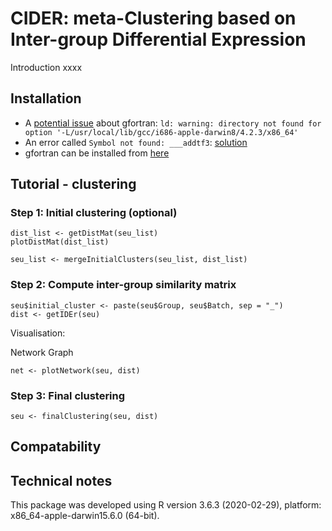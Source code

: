 # CIDER: meta-Clustering based on Inter-group Differential Expression

Introduction xxxx

## Installation


* A [potential issue](https://thecoatlessprofessor.com/programming/cpp/rcpp-rcpparmadillo-and-os-x-mavericks-lgfortran-and-lquadmath-error/) about gfortran: `ld: warning: directory not found for option '-L/usr/local/lib/gcc/i686-apple-darwin8/4.2.3/x86_64'`
* An error called `Symbol not found: ___addtf3`: [solution](https://thecoatlessprofessor.com/programming/cpp/r-compiler-tools-for-rcpp-on-macos-before-r-3.6.0/)
* gfortran can be installed from [here](https://cran.r-project.org/bin/macosx/tools/)

## Tutorial - clustering



### Step 1: Initial clustering (optional)

```
dist_list <- getDistMat(seu_list)
plotDistMat(dist_list)
```

```
seu_list <- mergeInitialClusters(seu_list, dist_list)
```

### Step 2: Compute inter-group similarity matrix


```
seu$initial_cluster <- paste(seu$Group, seu$Batch, sep = "_")
dist <- getIDEr(seu)
```


Visualisation:

Network Graph

```
net <- plotNetwork(seu, dist)
```




### Step 3: Final clustering



```
seu <- finalClustering(seu, dist)
```


## Compatability


## Technical notes

This package was developed using R version 3.6.3 (2020-02-29), platform: x86_64-apple-darwin15.6.0 (64-bit).



